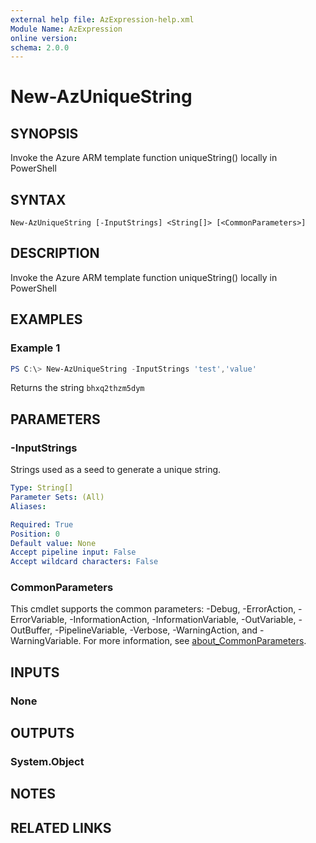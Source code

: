 ```yaml
---
external help file: AzExpression-help.xml
Module Name: AzExpression
online version:
schema: 2.0.0
---
```


# New-AzUniqueString

## SYNOPSIS
Invoke the Azure ARM template function uniqueString() locally in PowerShell

## SYNTAX

```
New-AzUniqueString [-InputStrings] <String[]> [<CommonParameters>]
```

## DESCRIPTION
Invoke the Azure ARM template function uniqueString() locally in PowerShell

## EXAMPLES

### Example 1
```powershell
PS C:\> New-AzUniqueString -InputStrings 'test','value'
```

Returns the string `bhxq2thzm5dym`

## PARAMETERS

### -InputStrings
Strings used as a seed to generate a unique string.

```yaml
Type: String[]
Parameter Sets: (All)
Aliases:

Required: True
Position: 0
Default value: None
Accept pipeline input: False
Accept wildcard characters: False
```

### CommonParameters
This cmdlet supports the common parameters: -Debug, -ErrorAction, -ErrorVariable, -InformationAction, -InformationVariable, -OutVariable, -OutBuffer, -PipelineVariable, -Verbose, -WarningAction, and -WarningVariable. For more information, see [about_CommonParameters](http://go.microsoft.com/fwlink/?LinkID=113216).

## INPUTS

### None

## OUTPUTS

### System.Object
## NOTES

## RELATED LINKS
